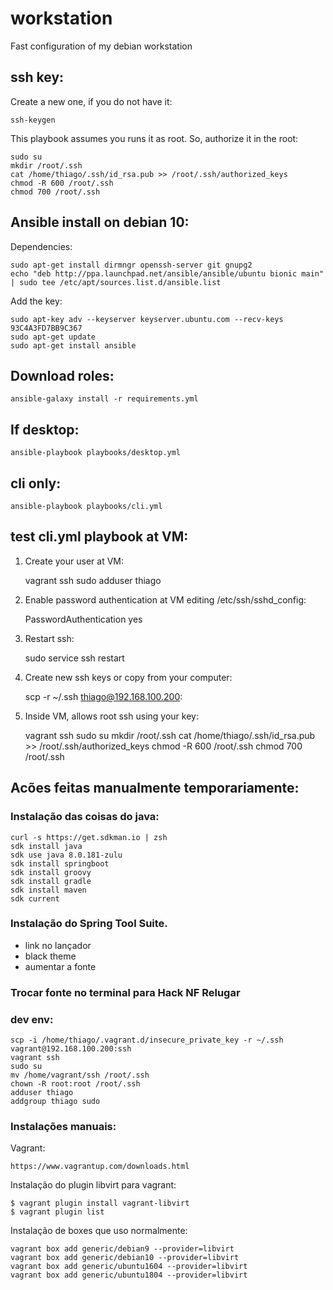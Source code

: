 # workstation

Fast configuration of my debian workstation

## ssh key:

Create a new one, if you do not have it:

    ssh-keygen

This playbook assumes you runs it as root. 
So, authorize it in the root:

    sudo su
    mkdir /root/.ssh
    cat /home/thiago/.ssh/id_rsa.pub >> /root/.ssh/authorized_keys
    chmod -R 600 /root/.ssh
    chmod 700 /root/.ssh

## Ansible install on debian 10:

Dependencies:

    sudo apt-get install dirmngr openssh-server git gnupg2
    echo "deb http://ppa.launchpad.net/ansible/ansible/ubuntu bionic main" | sudo tee /etc/apt/sources.list.d/ansible.list


Add the key:
    
    sudo apt-key adv --keyserver keyserver.ubuntu.com --recv-keys 93C4A3FD7BB9C367
    sudo apt-get update
    sudo apt-get install ansible 

## Download roles:

    ansible-galaxy install -r requirements.yml

## If desktop:

    ansible-playbook playbooks/desktop.yml

## cli only:

    ansible-playbook playbooks/cli.yml

## test cli.yml playbook at VM:

1. Create your user at VM:

    vagrant ssh
    sudo adduser thiago

2. Enable password authentication at VM editing /etc/ssh/sshd_config:

    PasswordAuthentication yes

3. Restart ssh:

    sudo service ssh restart

4. Create new ssh keys or copy from your computer:

    scp -r ~/.ssh thiago@192.168.100.200:

5. Inside VM, allows root ssh using your key:
    
    vagrant ssh
    sudo su
    mkdir /root/.ssh
    cat /home/thiago/.ssh/id_rsa.pub >> /root/.ssh/authorized_keys
    chmod -R 600 /root/.ssh
    chmod 700 /root/.ssh

## Acões feitas manualmente temporariamente:

### Instalação das coisas do java:

    curl -s https://get.sdkman.io | zsh
    sdk install java
    sdk use java 8.0.181-zulu
    sdk install springboot
    sdk install groovy
    sdk install gradle
    sdk install maven
    sdk current

### Instalação do Spring Tool Suite.

 - link no lançador
 - black theme
 - aumentar a fonte

### Trocar fonte no terminal para Hack NF Relugar

### dev env:

	scp -i /home/thiago/.vagrant.d/insecure_private_key -r ~/.ssh vagrant@192.168.100.200:ssh
	vagrant ssh
	sudo su
	mv /home/vagrant/ssh /root/.ssh
	chown -R root:root /root/.ssh
	adduser thiago
	addgroup thiago sudo


### Instalações manuais:

Vagrant:

    https://www.vagrantup.com/downloads.html

Instalação do plugin libvirt para vagrant:

    $ vagrant plugin install vagrant-libvirt
    $ vagrant plugin list

Instalação de boxes que uso normalmente:

    vagrant box add generic/debian9 --provider=libvirt
    vagrant box add generic/debian10 --provider=libvirt
    vagrant box add generic/ubuntu1604 --provider=libvirt
    vagrant box add generic/ubuntu1804 --provider=libvirt
